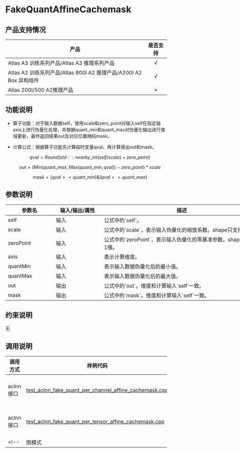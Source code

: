 # FakeQuantAffineCachemask

##  产品支持情况

| 产品 | 是否支持 |
| ---- | :----:|
|Atlas A3 训练系列产品/Atlas A3 推理系列产品|√|
|Atlas A2 训练系列产品/Atlas 800I A2 推理产品/A200I A2 Box 异构组件|√|
|Atlas 200I/500 A2推理产品|×|

## 功能说明

- 算子功能：对于输入数据self，使用scale和zero_point对输入self在指定轴axis上进行伪量化处理，并根据quant_min和quant_max对伪量化输出进行值域更新，最终返回结果out及对应位置掩码mask。
- 计算公式：根据算子功能先计算临时变量qval，再计算得出out和mask。

  $$
  qval = Round(std::nearby\_int(self / scale) + zero\_point)
  $$

  $$
  out = (Min(quant\_max, Max(quant\_min, qval)) - zero\_point) * scale
  $$

  $$
  mask = (qval >= quant\_min)   \&  (qval <= quant\_max)
  $$

## 参数说明

<table style="undefined;table-layout: fixed; width: 1250px"><colgroup>
  <col style="width: 150px">
  <col style="width: 150px">
  <col style="width: 500px">
  <col style="width: 250px">
  <col style="width: 200px">
  </colgroup>
  <thead>
    <tr>
      <th>参数名</th>
      <th>输入/输出/属性</th>
      <th>描述</th>
      <th>数据类型</th>
      <th>数据格式</th>
    </tr></thead>
  <tbody>
    <tr>
      <td>self</td>
      <td>输入</td>
      <td>公式中的`self`。</td>
      <td>FLOAT、FLOAT16</td>
      <td>ND</td>
    </tr>
    <tr>
      <td>scale</td>
      <td>输入</td>
      <td>公式中的`scale`，表示输入伪量化的缩放系数。shape只支持1维。</td>
      <td>FLOAT、FLOAT16</td>
      <td>ND</td>
    </tr>
    <tr>
      <td>zeroPoint</td>
      <td>输入</td>
      <td>公式中的`zeroPoint`，表示输入伪量化的零基准参数。shape只支持1维。</td>
      <td>INT32</td>
      <td>ND</td>
    </tr>
    <tr>
      <td>axis</td>
      <td>输入</td>
      <td>表示计算维度。</td>
      <td>INT64</td>
      <td>-</td>
    </tr>
    <tr>
      <td>quantMin</td>
      <td>输入</td>
      <td>表示输入数据伪量化后的最小值。</td>
      <td>INT64</td>
      <td>-</td>
    </tr>
    <tr>
      <td>quantMax</td>
      <td>输入</td>
      <td>表示输入数据伪量化后的最大值。</td>
      <td>INT64</td>
      <td>-</td>
    </tr>
    <tr>
      <td>out</td>
      <td>输出</td>
      <td>公式中的`out`。维度和计算输入`self`一致。</td>
      <td>FLOAT、FLOAT16</td>
      <td>ND</td>
    </tr>
    <tr>
      <td>mask</td>
      <td>输出</td>
      <td>公式中的`mask`。维度和计算输入`self`一致。</td>
      <td>BOOL</td>
      <td>ND</td>
    </tr>
  </tbody></table>


## 约束说明

无

## 调用说明

| 调用方式   | 样例代码           | 说明                                         |
| ---------------- | --------------------------- | --------------------------------------------------- |
| aclnn接口  | [test_aclnn_fake_quant_per_channel_affine_cachemask.cpp](examples/test_aclnn_fake_quant_per_channel_affine_cachemask.cpp) | 通过[aclnnFakeQuantPerChannelAffineCachemask](docs/aclnnFakeQuantPerChannelAffineCachemask.md)接口方式调用FakeQuantAffineCachemask算子。 |
| aclnn接口  | [test_aclnn_fake_quant_per_tensor_affine_cachemask.cpp](examples/test_aclnn_fake_quant_per_tensor_affine_cachemask.cpp) | 通过[aclnnFakeQuantPerTensorAffineCachemask](docs/aclnnFakeQuantPerTensorAffineCachemask.md)接口方式调用FakeQuantAffineCachemask算子。 |
<!--| 图模式 | [test_geir_fake_quant_affine_cachemask.cpp](examples/test_geir_fake_quant_affine_cachemask.cpp)  | 通过[算子IR](op_graph/fake_quant_affine_cachemask_proto.h)构图方式调用FakeQuantAffineCachemask算子。         |-->

